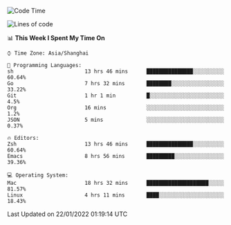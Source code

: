 <!--START_SECTION:waka-->
![Code Time](http://img.shields.io/badge/Code%20Time-583%20hrs%2012%20mins-blue)

![Lines of code](https://img.shields.io/badge/From%20Hello%20World%20I%27ve%20Written-22%20Thousand%20lines%20of%20code-blue)

📊 **This Week I Spent My Time On** 

```text
⌚︎ Time Zone: Asia/Shanghai

💬 Programming Languages: 
sh                       13 hrs 46 mins      ███████████████░░░░░░░░░░   60.64% 
Go                       7 hrs 32 mins       ████████░░░░░░░░░░░░░░░░░   33.22% 
Git                      1 hr 1 min          █░░░░░░░░░░░░░░░░░░░░░░░░   4.5% 
Org                      16 mins             ░░░░░░░░░░░░░░░░░░░░░░░░░   1.2% 
JSON                     5 mins              ░░░░░░░░░░░░░░░░░░░░░░░░░   0.37%

🔥 Editors: 
Zsh                      13 hrs 46 mins      ███████████████░░░░░░░░░░   60.64% 
Emacs                    8 hrs 56 mins       █████████░░░░░░░░░░░░░░░░   39.36%

💻 Operating System: 
Mac                      18 hrs 32 mins      ████████████████████░░░░░   81.57% 
Linux                    4 hrs 11 mins       ████░░░░░░░░░░░░░░░░░░░░░   18.43%

```


 Last Updated on 22/01/2022 01:19:14 UTC
<!--END_SECTION:waka-->
